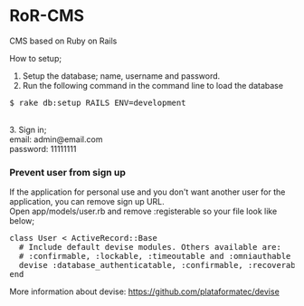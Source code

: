 # RoR-CMS
CMS based on Ruby on Rails

How to setup;<br>
1. Setup the database; name, username and password.<br>
2. Run the following command in the command line to load the database
<pre>$ rake db:setup RAILS_ENV=development</pre>
<br>
3. Sign in;<br>
email: admin@email.com<br>
password: 11111111<br>

<h3>Prevent user from sign up</h3>
If the application for personal use and you don't want another user for the application, you can remove sign up URL.<br>
Open app/models/user.rb and remove :registerable so your file look like below;
<pre>
class User < ActiveRecord::Base
  # Include default devise modules. Others available are:
  # :confirmable, :lockable, :timeoutable and :omniauthable
  devise :database_authenticatable, :confirmable, :recoverable, :rememberable, :trackable, :validatable
end
</pre>

More information about devise: https://github.com/plataformatec/devise
